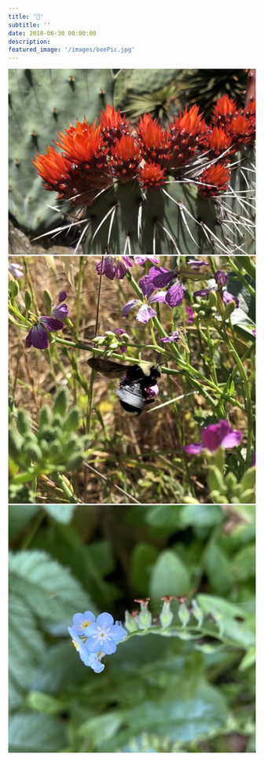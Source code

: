 ```yaml
---
title: '🌺'
subtitle: ''
date: 2018-06-30 00:00:00
description:
featured_image: '/images/beePic.jpg'
---
```


<div class="gallery" data-columns="3">
	<img src="/images/flower1.jpg">
	<img src="/images/flower2.jpg">
	<img src="/images/flower3.jpg">
</div>